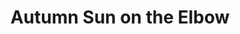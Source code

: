 ---
title: Autumn Sun on the Elbow
photo: /images/photos/autumn-sun-on-the-elbow.jpg
permalink: autumn-sun-on-the-elbow/
description: "The Weaselhead Flats is an absolute gem of wetlands and forest not far from downtown Calgary. I frequent the area often and it amazes me every time. This was the result of an autumn sun doing its best to pierce through the cold river air. All I had to do was open the shutter."
---